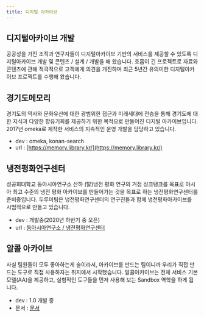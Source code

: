 ```yaml
---
title: 디지털 아카이브
---
```


## 디지털아카이브 개발

공공성을 가진 조직과 연구자들이 디지털아카이브 기반의 서비스를 제공할 수 있도록 디지털아카이브 개발 및 콘텐츠 / 설계 / 개발을 해 왔습니다. 호흡이 긴 프로젝트로 자료와 콘텐츠에 관해 적극적으로 고객에게 의견을 개진하며 최근 5년간 유의미한 디지털아카이브 프로젝트를 수행해 왔습니다. 

## 경기도메모리

경기도의 역사와 문화유산에 대한 광범위한 접근과 미래세대에 전승을 통해 경기도에 대한 지식과 다양한 향유기회를 제공하기 위한 목적으로 만들어진 디지털 아카이브입니다. 2017년 omeka로 제작한 서비스의 지속적인 운영 개발을 담당하고 있습니다.

- dev : omeka, konan-search
- url : [https://memory.library.kr/](https://memory.library.kr/)

## 냉전평화연구센터

성공회대학교 동아시아연구소 산하 (탈)냉전 평화 연구의 거점 싱크탱크를 목표로 아시아 최고 수준의 냉전 평화 아카이브를 만들어가는 것을 목표로 하는 냉전평화연구센터를 준비중입니다. 두루미팀은 냉전평화연구센터의 연구진들과 함께 냉전평화아카이브를 시범적으로 만들고 있습니다. 

- dev : 개발중(2020년 하반기 중 오픈)
- url : [동아시아연구소 / 냉전평화연구센터](http://ieas21.or.kr/%ec%97%b0%ea%b5%ac%ec%86%8c-%ec%86%8c%ea%b0%9c/%eb%83%89%ec%a0%84%ed%8f%89%ed%99%94%ec%97%b0%ea%b5%ac%ec%84%bc%ed%84%b0/)


## 알콜 아카이브

사실 팀원들이 모두 좋아하는게 술이라서, 아카이브를 만드는 팀이니까 우리가 직접 만드는 도구로 직접 사용하자는 취지에서 시작했습니다. 알콜아카이브는 전체 서비스 기본 모델(AA)을 제공하고, 실험적인 도구들을 먼저 사용해 보는 Sandbox 역학을 하게 됩니다. 

- dev : 1.0 개발 중
- 문서 : [문서](/aa/documentation)